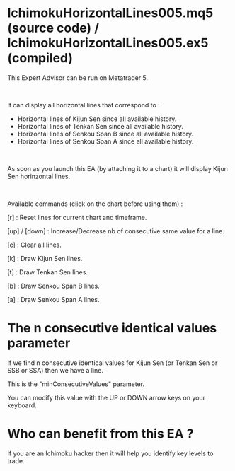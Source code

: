 # IchimokuHorizontalLines005.mq5 (source code) / IchimokuHorizontalLines005.ex5 (compiled)

This Expert Advisor can be run on Metatrader 5.

<br/>

It can display all horizontal lines that correspond to :

- Horizontal lines of Kijun Sen since all available history.
- Horizontal lines of Tenkan Sen since all available history.
- Horizontal lines of Senkou Span B since all available history.
- Horizontal lines of Senkou Span A since all available history.

<br/>

As soon as you launch this EA (by attaching it to a chart) it will display Kijun Sen horinzontal lines.

<br/>

Available commands (click on the chart before using them) :

[r] : Reset lines for current chart and timeframe.

[up] / [down] : Increase/Decrease nb of consecutive same value for a line.

[c] : Clear all lines.

[k] : Draw Kijun Sen lines.

[t] : Draw Tenkan Sen lines.

[b] : Draw Senkou Span B lines.

[a] : Draw Senkou Span A lines.

# The n consecutive identical values parameter

If we find n consecutive identical values for Kijun Sen (or Tenkan Sen or SSB or SSA) then we have a line.

This is the "minConsecutiveValues" parameter.

You can modify this value with the UP or DOWN arrow keys on your keyboard.

# Who can benefit from this EA ?

If you are an Ichimoku hacker then it will help you identify key levels to trade.

